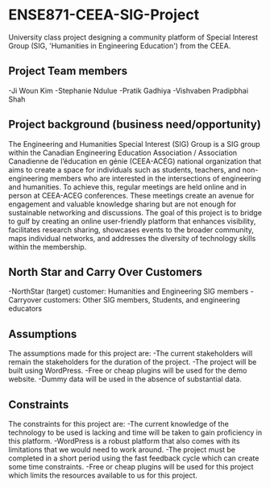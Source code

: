 # ENSE871-CEEA-SIG-Project
University class project designing a community platform of Special Interest Group (SIG, 'Humanities in Engineering Education') from the CEEA.

## Project Team members
-Ji Woun Kim
-Stephanie Ndulue
-Pratik Gadhiya
-Vishvaben Pradipbhai Shah

## Project background (business need/opportunity)
The Engineering and Humanities Special Interest (SIG) Group is a SIG group within the Canadian Engineering Education Association / Association Canadienne de l’éducation en génie (CEEA-ACÉG) national organization that aims to create a space for individuals such as students, teachers, and non-engineering members who are interested in the intersections of engineering and humanities.  To achieve this, regular meetings are held online and in person at CEEA-ACEG conferences. These meetings create an avenue for engagement and valuable knowledge sharing but are not enough for sustainable networking and discussions. 
The goal of this project is to bridge to gulf by creating an online user-friendly platform that enhances visibility, facilitates research sharing, showcases events to the broader community, maps individual networks, and addresses the diversity of technology skills within the membership.


## North Star and Carry Over Customers
-NorthStar (target) customer: Humanities and Engineering SIG members
-Carryover customers: Other SIG members, Students, and engineering educators

## Assumptions
The assumptions made for this project are:
-The current stakeholders will remain the stakeholders for the duration of the project.
-The project will be built using WordPress.
-Free or cheap plugins will be used for the demo website.
-Dummy data will be used in the absence of substantial data.

## Constraints
The constraints for this project are:
-The current knowledge of the technology to be used is lacking and time will be taken to gain proficiency in this platform.
-WordPress is a robust platform that also comes with its limitations that we would need to work around.
-The project must be completed in a short period using the fast feedback cycle which can create some time constraints.
-Free or cheap plugins will be used for this project which limits the resources available to us for this project.
